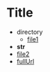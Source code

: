 # Title

* directory
  * [file1](file1.md)
* **str**
* [file2](file2.md)
* [fullUrl](https://github.com/Open-EdTech/next-mdx-books/blob/main/testData/file2.md)
